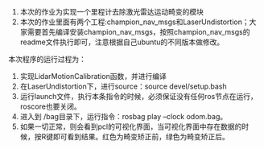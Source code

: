 1. 本次的作业为实现一个里程计去除激光雷达运动畸变的模块
2. 本次的作业里面有两个工程:champion_nav_msgs和LaserUndistortion；大家需要首先编译安装champion_nav_msgs，按照champion_nav_msgs的readme文件执行即可，注意根据自己ubuntu的不同版本做修改。

本次程序的运行过程为：
1. 实现LidarMotionCalibration函数，并进行编译
2. 在LaserUndistortion下，进行source：source devel/setup.bash
3. 运行launch文件，执行本条指令的时候，必须保证没有任何ros节点在运行，roscore也要关闭。
4. 进入到 /bag目录下，运行指令：rosbag play –clock odom.bag。
5. 如果一切正常，则会看到pcl的可视化界面，当可视化界面中存在数据的时候，按R键即可看到结果。红色为畸变矫正前，绿色为畸变矫正后。

